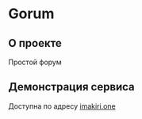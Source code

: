 # Gorum
 
## О проекте
  Простой форум
 
## Демонстрация сервиса
  Доступна по адресу [imakiri.one](https://imakiri.one)

